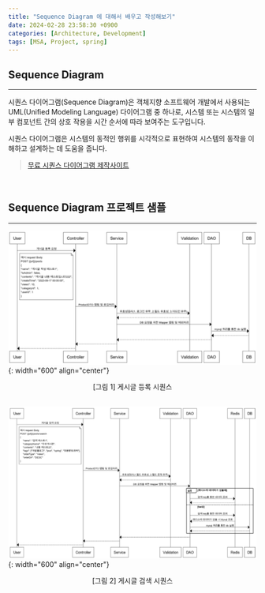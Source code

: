 ```yaml
---
title: "Sequence Diagram 에 대해서 배우고 작성해보기"
date: 2024-02-28 23:58:30 +0900
categories: [Architecture, Development]
tags: [MSA, Project, spring]
---
```


## Sequence Diagram

---

시퀀스 다이어그램(Sequence Diagram)은 객체지향 소프트웨어 개발에서 사용되는 UML(Unified Modeling Language) 다이어그램 중 하나로, 시스템 또는 시스템의 일부 컴포넌트 간의 상호 작용을 시간 순서에 따라 보여주는 도구입니다.

시퀀스 다이어그램은 시스템의 동적인 행위를 시각적으로 표현하여 시스템의 동작을 이해하고 설계하는 데 도움을 줍니다.

> [무료 시퀀스 다이어그램 제작사이트](https://www.websequencediagrams.com)

<br>

## Sequence Diagram 프로젝트 샘플

---

![seq_diagram_1.png](/assets/img/post_img/coding/development/seq_diagram_1.png){: width="600" align="center"}

<center>[그림 1]  게시글 등록 시퀀스</center>

<br>

![seq_diagram_2.png](/assets/img/post_img/coding/development/seq_diagram_2.png){: width="600" align="center"}

<center>[그림 2]  게시글 검색 시퀀스</center>

<br>
